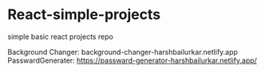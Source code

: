 # React-simple-projects
simple basic react projects repo

Background Changer: background-changer-harshbailurkar.netlify.app
PasswardGenerater:  https://passward-generator-harshbailurkar.netlify.app/
